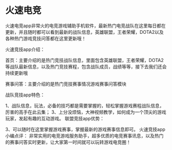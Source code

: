 # 火速电竞

火速电竞app非常火的电竞游戏辅助手机软件，最新热门电竞战队在这里每日都在更新，并且随时都可以看到最新的战队信息，英雄联盟，王者荣耀，DOTA2以及各种热门游戏竞技问答都在这里更新哦！

火速竞技app介绍：

首页：主要介绍的是热门竞技战队信息，里面包含英雄联盟，王者荣耀，DOTA2等战队最新信息，以及热门竞技赛程，包含战队成员，战绩等等，接下去我们还会持续更新哦

赛事问答：主要介绍的是热门竞技赛事情况游戏赛事问答模块

战队竞技app特色：

1、战队信息，玩法，必备的技巧都是需要掌握的，轻松掌握游戏赛程战队信息，厉害的高手在此云集； 3、上分没烦恼，大神视频教学，如何成为一个顶尖的游戏玩家，发起有趣的互动游戏。 联盟竞技app优势：

3、可以随时在这里掌握游戏赛事，掌握最新的游戏赛事信息即可。 火速竞技app小编点评： 非常实用的电竞游戏服务助手，超多优质的电竞赛事讯息，以及热门的赛事问答实时更新，让大家第一时间就可以玩转游戏电竞圈！

